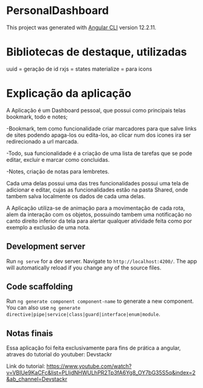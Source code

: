 # PersonalDashboard

This project was generated with [Angular CLI](https://github.com/angular/angular-cli) version 12.2.11.

# Bibliotecas de destaque, utilizadas

uuid = geração de id
rxjs = states
materialize = para icons

# Explicação da aplicação

A Aplicação é um Dashboard pessoal, que possui como principais telas bookmark, todo e notes;

-Bookmark, tem como funcionalidade criar marcadores para que salve links de sites podendo apaga-los ou edita-los, ao clicar num dos icones ira ser redirecionado a url marcada.

-Todo, sua funcionalidade é a criação de uma lista de tarefas que se pode editar, excluir e marcar como concluidas.

-Notes, criação de notas para lembretes.

Cada uma delas possui uma das tres funcionalidades possui uma tela de adicionar e editar, cujas as funcionalidades estão na pasta Shared, onde tambem salva localmente os dados de cada uma delas.

A Aplicação utiliza-se de animação para a movimentação de cada rota, alem da interação com os objetos, possuindo tambem uma notificação no canto direito inferior da tela para alertar qualquer atividade feita como por exemplo a exclusão de uma nota.

## Development server

Run `ng serve` for a dev server. Navigate to `http://localhost:4200/`. The app will automatically reload if you change any of the source files.

## Code scaffolding

Run `ng generate component component-name` to generate a new component. You can also use `ng generate directive|pipe|service|class|guard|interface|enum|module`.

## Notas finais

Essa aplicação foi feita exclusivamente para fins de prática a angular, atraves do tutorial do youtuber: Devstackr

Link do tutorial:
https://www.youtube.com/watch?v=VBIUe9KaCFc&list=PLIjdNHWULhPR2Tp3fA6Yg8_OY7bG35S5q&index=2&ab_channel=Devstackr
